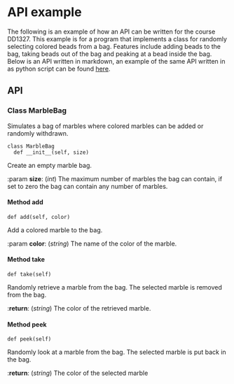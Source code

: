 # API example

The following is an example of how an API can be written for the course DD1327. 
This example is for a program that implements a class for randomly selecting colored beads from a bag. 
Features include adding beads to the bag, taking beads out of the bag and peaking at a bead inside the bag.
Below is an API written in markdown, an example of the same API written in as python script can be found [here](https://github.com/Theo-Ing/grudat_2023/blob/main/api/api.py).

## API

### Class MarbleBag
Simulates a bag of marbles where colored marbles can be added or randomly withdrawn.
```
class MarbleBag
  def __init__(self, size)
```
Create an empty marble bag.

:param **size**: (_int_) The maximum number of marbles the bag can contain, if set to zero the bag can contain any number of marbles.

#### Method add
```
def add(self, color)
```
Add a colored marble to the bag.

:param **color**: (_string_) The name of the color of the marble.

#### Method take
```
def take(self)
```
Randomly retrieve a marble from the bag. The selected marble is removed from the bag.

:**return**: (_string_) The color of the retrieved marble.

#### Method peek
```
def peek(self)
```
Randomly look at a marble from the bag. The selected marble is put back in the bag.

:**return**: (_string_) The color of the selected marble
